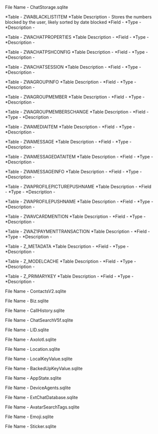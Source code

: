 <ul><li style="list-style-Type: none;">
File Name - ChatStorage.sqlite

  *Table - ZWABLACKLISTITEM
    *Table Description - Stores the numbers blocked by the user, likely sorted by date blocked
      *Field - 
        *Type - 
        *Description - 

  *Table - ZWACHATPROPERTIES
    *Table Description - 
      *Field - 
        *Type - 
        *Description - 

  *Table - ZWACHATPSHCONFIG
    *Table Description - 
      *Field - 
        *Type - 
        *Description - 

  *Table - ZWACHATSESSION
    *Table Description - 
      *Field - 
        *Type - 
        *Description - 

  *Table - ZWAGROUPINFO
    *Table Description - 
      *Field - 
        *Type - 
        *Description - 

  *Table - ZWAGROUPMEMBER
    *Table Description - 
      *Field - 
        *Type - 
        *Description - 

  *Table - ZWAGROUPMEMBERSCHANGE
    *Table Description - 
      *Field - 
        *Type - 
        *Description - 

  *Table - ZWAMEDIAITEM
    *Table Description - 
      *Field - 
        *Type - 
        *Description - 

  *Table - ZWAMESSAGE
    *Table Description - 
      *Field - 
        *Type - 
        *Description - 

  *Table - ZWAMESSAGEDATAITEM
    *Table Description - 
      *Field - 
        *Type - 
        *Description - 

  *Table - ZWAMESSAGEINFO
    *Table Description - 
      *Field - 
        *Type - 
        *Description - 

  *Table - ZWAPROFILEPICTUREPUSHNAME
    *Table Description - 
      *Field - 
        *Type - 
        *Description - 

  *Table - ZWAPROFILEPUSHNAME
    *Table Description - 
      *Field - 
        *Type - 
        *Description - 

  *Table - ZWAVCARDMENTION
    *Table Description - 
      *Field - 
        *Type - 
        *Description - 

  *Table - ZWAZ1PAYMENTTRANSACTION
    *Table Description - 
      *Field - 
        *Type - 
        *Description - 

  *Table - Z_METADATA
    *Table Description - 
      *Field - 
        *Type - 
        *Description - 

  *Table - Z_MODELCACHE
    *Table Description - 
      *Field - 
        *Type - 
        *Description - 

  *Table - Z_PRIMARYKEY
    *Table Description - 
      *Field - 
        *Type - 
        *Description - 

File Name - ContactsV2.sqlite

File Name - Biz.sqlite

File Name - CallHistory.sqlite

File Name - ChatSearchV5f.sqlite

File Name - LID.sqlite

File Name - Axolotl.sqlite

File Name - Location.sqlite

File Name - LocalKeyValue.sqlite

File Name - BackedUpKeyValue.sqlite

File Name - AppState.sqlite

File Name - DeviceAgents.sqlite

File Name - ExtChatDatabase.sqlite

File Name - AvatarSearchTags.sqlite

File Name - Emoji.sqlite

File Name - Sticker.sqlite
</li></ul>
